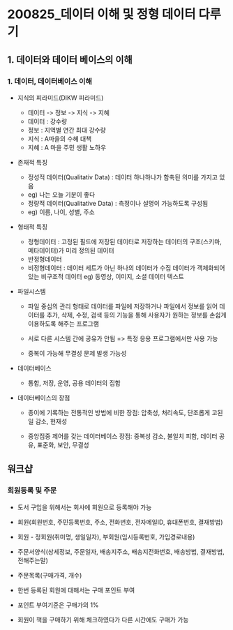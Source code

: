 # 200825_데이터 이해 및 정형 데이터 다루기

## 1. 데이터와 데이터 베이스의 이해

### 1. 데이터, 데이터베이스 이해

* 지식의 피라미드(DIKW 피라미드)

  * 데이터 -> 정보 -> 지식 -> 지혜
  * 데이터 : 강수량
  * 정보 : 지역별 연간 최대 강수량
  * 지식 : A마을의 수혜 대책
  * 지혜 : A 마을 주민 생활 노하우

* 존재적 특징

  * 정성적 데이터(Qualitativ Data) : 데이터 하나하나가 함축된 의미를 가지고 있음
  * eg) 나는 오늘 기분이 좋다
  * 정량적 데이터(Qualitative Data) : 측정이나 설명이 가능하도록 구성됨
  * eg) 이름, 나이, 성별, 주소

* 형태적 특징

  * 정형데이터 : 고정된 필드에 저장된 데이터로 저장하는 데이터의 구조(스키마, 메타데이터)가 미리 정의된 데이터
  * 반정형데이터
  * 비정형데이터 : 데이터 세트가 아닌 하나의 데이터가 수집 데이터가 객체화되어있는 비구조적 데이터 eg) 동영상, 이미지, 소셜 데이터 텍스트

* 파일시스템

  * 파일 중심의 관리 형태로 데이터를 파일에 저장하거나 파일에서 정보를 읽어 데이터를 추가, 삭제, 수정, 검색 등의 기능을 통해 사용자가 원하는 정보를 손쉽게 이용하도록 해주는 프로그램

  * 서로 다른 시스템 간에 공유가 안됨 => 특정 응용 프로그램에서만 사용 가능
  * 중복이 가능해 무결성 문제 발생 가능성

* 데이터베이스

  * 통합, 저장, 운영, 공용 데이터의 집합

* 데이터베이스의 장점

  * 종이에 기록하는 전통적인 방법에 비한 장점: 압축성, 처리속도, 단조롭게 고된 일 감소, 현재성

  * 중앙집중 제어를 갖는 데이터베이스 장점: 중복성 감소, 불일치 피함, 데이터 공유, 표준화, 보안, 무결성



## 워크샵

### 회원등록 및 주문

* 도서 구입을 위해서는 회사에 회원으로 등록해야 가능

* 회원(회원번호, 주민등록번호, 주소, 전화번호, 전자메일ID, 휴대폰번호, 결재방법)
* 회원 - 정회원(취미명, 생일일자), 부회원(임시등록번호, 가입경로내용)
* 주문서양식(상세정보, 주문일자, 배송지주소, 배송지전화번호, 배송방법, 결재방법, 전해주는말)
* 주문목록(구매가격, 개수)
* 한번 등록된 회원에 대해서는 구매 포인트 부여
* 포인트 부여기준은 구매가의 1%
* 회원이 책을 구매하기 위해 체크하였다가 다른 시간에도 구매가 가능



